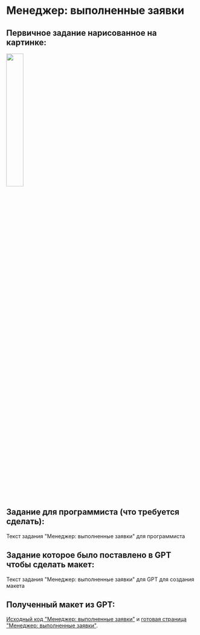 # Менеджер: выполненные заявки

## Первичное задание нарисованное на картинке:
<p >
    <img src="/wiki/manager-orders-finished.jpg" width="30%">
</p>

## Задание для программиста (что требуется сделать):

Текст задания "Менеджер: выполненные заявки" для программиста

## Задание которое было поставлено в GPT чтобы сделать макет:

Текст задания "Менеджер: выполненные заявки" для GPT для создания макета

## Полученный макет из GPT:

[Исходный код "Менеджер: выполненные заявки"](/public_html/manager-orders-finished.html) и <a href="https://htmlpreview.github.io?https://github.com/matveynator/restar/blob/main/public_html/manager-orders-finished.html">готовая страница "Менеджер: выполненные заявки"</a>.

